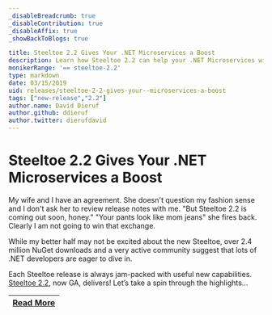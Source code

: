 ```yaml
---
_disableBreadcrumb: true
_disableContribution: true
_disableAffix: true
_showBackToBlogs: true

title: Steeltoe 2.2 Gives Your .NET Microservices a Boost
description: Learn how Steeltoe 2.2 can help your .NET Microservices with New Service Discovery Options, MongoDB Connector, and Placeholder Values
monikerRange: '== steeltoe-2.2'
type: markdown
date: 03/15/2019
uid: releases/steeltoe-2-2-gives-your--microservices-a-boost
tags: ["new-release","2.2"]
author.name: David Dieruf
author.github: ddieruf
author.twitter: dierufdavid
---
```


# Steeltoe 2.2 Gives Your .NET Microservices a Boost

My wife and I have an agreement. She doesn't question my fashion sense and I don't ask her to review release notes with me. "But Steeltoe 2.2 is coming out soon, honey." "Your pants look like mom jeans" she fires back. Clearly I am not going to win that exchange. 

While my better half may not be excited about the new Steeltoe, over 2.4 million NuGet downloads and a very active community suggest that lots of .NET developers are eager to dive in.

Each Steeltoe release is always jam-packed with useful new capabilities. [Steeltoe 2.2](http://steeltoe.io/reference/reference-release-notes/), now GA, delivers! Let’s take a spin through the highlights...

| [Read More](https://tanzu.vmware.com/content/blog/steeltoe-2-2-gives-your-net-microservices-a-boost) |
|:---:|